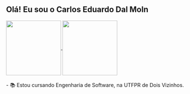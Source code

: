 ## Olá! Eu sou o Carlos Eduardo Dal Moln

<div>
  <a href="https://github.com/cadu-molin">
  <img align="center" height="150em" src="https://github-readme-stats.vercel.app/api?username=cadu-molin&show_icons=true&theme=gotham&include_all_commits=true&count_private=true&"     style="max-width:100%;">
  <a href="https://github.com/cadu-molin">
  <img align="center" height="150em" src="https://github-readme-stats.vercel.app/api/top-langs/?username=cadu-molin&layout=compact&langs_count=7&theme=gotham" style="max
  width:100%;">
  </a>
</div>
 <br>
 - 📚 Estou cursando Engenharia de Software, na UTFPR de Dois Vizinhos.
